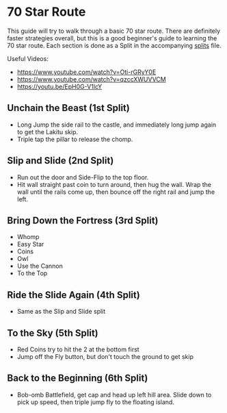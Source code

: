 # 70 Star Route

This guide will try to walk through a basic 70 star route. There are definitely
faster strategies overall, but this is a good beginner's guide to learning the
70 star route. Each section is done as a Split in the accompanying [splits][1]
file.

Useful Videos:

  * https://www.youtube.com/watch?v=Oti-rGRyY0E
  * https://www.youtube.com/watch?v=qzccXWUVVCM
  * https://youtu.be/EpH0G-V1lcY

## Unchain the Beast (1st Split)

  * Long Jump the side rail to the castle, and immediately long jump again to
    get the Lakitu skip.
  * Triple tap the pillar to release the chomp.

## Slip and Slide (2nd Split)

  * Run out the door and Side-Flip to the top floor.
  * Hit wall straight past coin to turn around, then hug the wall. Wrap the wall
    until the rails come up, then bounce off the right rail and jump the left.

## Bring Down the Fortress (3rd Split)

  * Whomp
  * Easy Star
  * Coins
  * Owl
  * Use the Cannon
  * To the Top

## Ride the Slide Again (4th Split)

  * Same as the Slip and Slide split

## To the Sky (5th Split)

  * Red Coins try to hit the 2 at the bottom first
  * Jump off the Fly button, but don't touch the ground to get skip

## Back to the Beginning (6th Split)

  * Bob-omb Battlefield, get cap and head up left hill area. Slide down to pick
    up speed, then triple jump fly to the floating island.

[1]: ./../Splits/Super_Mario_64_Through_Whomps_Fortress.lss